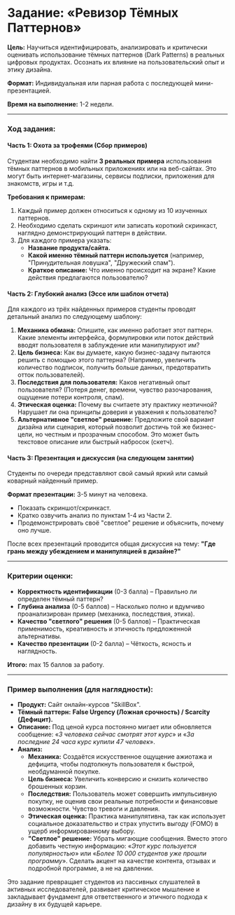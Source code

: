 # **Задание: «Ревизор Тёмных Паттернов»**

**Цель:** Научиться идентифицировать, анализировать и критически оценивать использование тёмных паттернов (Dark Patterns) в реальных цифровых продуктах. Осознать их влияние на пользовательский опыт и этику дизайна.

**Формат:** Индивидуальная или парная работа с последующей мини-презентацией.

**Время на выполнение:** 1-2 недели.

---

### **Ход задания:**

#### **Часть 1: Охота за трофеями (Сбор примеров)**

Студентам необходимо найти **3 реальных примера** использования тёмных паттернов в мобильных приложениях или на веб-сайтах. Это могут быть интернет-магазины, сервисы подписки, приложения для знакомств, игры и т.д.

**Требования к примерам:**
1.  Каждый пример должен относиться к одному из 10 изученных паттернов.
2.  Необходимо сделать скриншот или записать короткий скринкаст, наглядно демонстрирующий паттерн в действии.
3.  Для каждого примера указать:
    *   **Название продукта/сайта.**
    *   **Какой именно тёмный паттерн используется** (например, "Принудительная ловушка", "Дружеский спам").
    *   **Краткое описание:** Что именно происходит на экране? Какие действия предлагаются пользователю?

#### **Часть 2: Глубокий анализ (Эссе или шаблон отчета)**

Для каждого из трёх найденных примеров студенты проводят детальный анализ по следующему шаблону:

1.  **Механика обмана:** Опишите, как именно работает этот паттерн. Какие элементы интерфейса, формулировки или поток действий вводят пользователя в заблуждение или манипулируют им?
2.  **Цель бизнеса:** Как вы думаете, какую бизнес-задачу пытаются решить с помощью этого паттерна? (Например, увеличить количество подписок, получить больше данных, предотвратить отток пользователей).
3.  **Последствия для пользователя:** Каков негативный опыт пользователя? (Потеря денег, времени, чувство разочарования, ощущение потери контроля, спам).
4.  **Этическая оценка:** Почему вы считаете эту практику неэтичной? Нарушает ли она принципы доверия и уважения к пользователю?
5.  **Альтернативное "светлое" решение:** Предложите свой вариант дизайна или сценария, который позволит достичь той же бизнес-цели, но честным и прозрачным способом. Это может быть текстовое описание или быстрый набросок (скетч).

#### **Часть 3: Презентация и дискуссия (на следующем занятии)**

Студенты по очереди представляют свой самый яркий или самый коварный найденный пример.

**Формат презентации:** 3-5 минут на человека.
*   Показать скриншот/скринкаст.
*   Кратко озвучить анализ по пунктам 1-4 из Части 2.
*   Продемонстрировать своё "светлое" решение и объяснить, почему оно лучше.

После всех презентаций проводится общая дискуссия на тему: **"Где грань между убеждением и манипуляцией в дизайне?"**

---

### **Критерии оценки:**

*   **Корректность идентификации** (0-3 балла) – Правильно ли определен тёмный паттерн?
*   **Глубина анализа** (0-5 баллов) – Насколько полно и вдумчиво проанализирован пример (механика, последствия, этика).
*   **Качество "светлого" решения** (0-5 баллов) – Практическая применимость, креативность и этичность предложенной альтернативы.
*   **Качество презентации** (0-2 балла) – Чёткость, ясность и наглядность.

**Итого:** max 15 баллов за работу.

---

### **Пример выполнения (для наглядности):**

*   **Продукт:** Сайт онлайн-курсов "SkillBox".
*   **Тёмный паттерн:** **False Urgency (Ложная срочность) / Scarcity (Дефицит).**
*   **Описание:** Под ценой курса постоянно мигает или обновляется сообщение: «*3 человека сейчас смотрят этот курс*» и «*За последние 24 часа курс купили 47 человек*».
*   **Анализ:**
    *   **Механика:** Создаётся искусственное ощущение ажиотажа и дефицита, чтобы подтолкнуть пользователя к быстрой, необдуманной покупке.
    *   **Цель бизнеса:** Увеличить конверсию и снизить количество брошенных корзин.
    *   **Последствия:** Пользователь может совершить импульсивную покупку, не оценив свои реальные потребности и финансовые возможности. Чувство тревоги и давления.
    *   **Этическая оценка:** Практика манипулятивна, так как использует социальное доказательство и страх упустить выгоду (FOMO) в ущерб информированному выбору.
    *   **"Светлое" решение:** Убрать мигающие сообщения. Вместо этого добавить честную информацию: «*Этот курс пользуется популярностью*» или «*Более 10 000 студентов уже прошли программу*». Сделать акцент на качестве контента, отзывах и подробной программе, а не на давлении.

Это задание превращает студентов из пассивных слушателей в активных исследователей, развивает критическое мышление и закладывает фундамент для ответственного и этичного подхода к дизайну в их будущей карьере.
